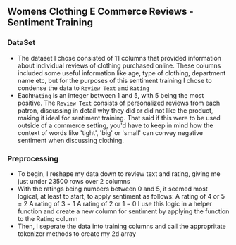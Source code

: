 ## Womens Clothing E Commerce Reviews - Sentiment Training

### DataSet
  * The dataset I chose consisted of 11 columns that provided information about individual reviews of clothing purchased online. These columns included some useful information like age, type of clothing, department name etc, but for the purposes of this sentiment training I chose to condense the data to  ```Review Text``` and ```Rating```
  * Each```Rating``` is an integer between 1 and 5, with 5 being the most positive. The ```Review Text``` consists of personalized reviews from each patron, discussing in detail why they did or did not like the product, making it ideal for sentiment training. That said if this were to be used outside of a commerce setting, you'd have to keep in mind how the context of words like 'tight', 'big' or 'small' can convey negative sentiment when discussing clothing.

  ### Preprocessing
   * To begin, I reshape my data down to review text and rating, giving me just under 23500 rows over 2 columns
   * With the ratings being numbers between 0 and 5, it seemed most logical, at least to start, to apply sentiment as follows:
    A rating of 4 or 5 = 2
    A rating of 3 = 1
    A rating of 2 or 1 = 0
    I use this logic in a helper function and create a new column for sentiment by applying the function to the Rating column
  * Then, I seperate the data into training columns and call the appropritate tokenizer methods to create my 2d array